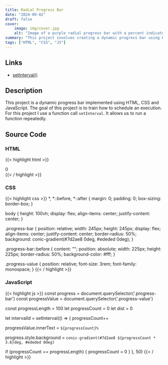 ```yaml
---
title: Radial Progress Bar
date: "2024-09-02"
draft: false
cover:
    image: img/cover.jpg
    alt: "Image of a purple radial progress bar with a percent indicator in the center"
summary: "This project involves creating a dynamic progress bar using HTML, CSS, and JavaScript."
tags: ["HTML", "CSS", "JS"]
---
```


## Links

* [setInterval()](https://developer.mozilla.org/en-US/docs/Web/API/setInterval)

## Description

This project is a dynamic progress bar implemented using HTML, CSS and JavaScript. The goal of this project is to train how to schedule an execution. For this project I use a function call `setInterval`. It allows us to run a function repeatedly.

## Source Code

### HTML
{{< highlight html >}}
<div class="progress-bar">
  <span class="progress-value">0</span>
</div>
{{< / highlight >}}

### CSS
{{< highlight css >}}
*, *::before, *::after {
  margin: 0;
  padding: 0;
  box-sizing: border-box;
}

body {
  height: 100vh;
  display: flex;
  align-items: center;
  justify-content: center;
}

.progress-bar {
  position: relative;
  width: 245px;
  height: 245px;
  display: flex;
  align-items: center;
  justify-content: center;
  border-radius: 50%;
  background: conic-gradient(#7d2ae8 0deg, #ededed 0deg);
}

.progress-bar::before {
  content: "";
  position: absolute;
  width: 225px;
  height: 225px;
  border-radius: 50%;
  background-color: #fff;
}

.progress-value {
  position: relative;
  font-size: 3rem;
  font-family: monospace;
}
{{< / highlight >}}

### JavaScript

{{< highlight js >}}
const progress = document.querySelector('.progress-bar')
const progressValue = document.querySelector('.progress-value')

const progressLength = 100
let progressCount = 0
let dist = 0

let intervalId = setInterval(() => {
  progressCount++
  
  progressValue.innerText = `${progressCount}%`
  
  progress.style.background = `conic-gradient(#7d2ae8 ${progressCount * 3.6}deg, #ededed 0deg)`
  
  if (progressCount == progressLength) {
    progressCount = 0
  }
}, 50)
{{< / highlight >}}
